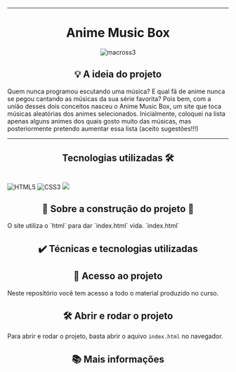 

<hr>
<h1 align="center">Anime Music Box</h1>


<div align="center">
  
![macross3](https://user-images.githubusercontent.com/115950745/210158763-95bbab18-177f-4e14-9043-9e9dfe0f6ef0.png)
  
</div>

<h2 align="center">💡 A ideia do projeto</h2>
Quem nunca programou escutando uma música? E qual fã de anime nunca se pegou cantando as músicas da sua série favorita? Pois bem, com a união desses dois conceitos nasceu o Anime Music Box, um site que toca músicas aleatórias dos animes selecionados. Inicialmente, coloquei na lista apenas alguns animes dos quais gosto muito das músicas, mas posteriormente pretendo aumentar essa lista (aceito sugestões!!!)




<hr>
<h2 align="center">Tecnologias utilizadas 🛠</h2><br>
<img src="https://img.shields.io/badge/HTML5-E34F26?style=for-the-badge&logo=html5&logoColor=white" alt="HTML5" data-canonical-src="https://img.shields.io/badge/html5-%23E34F26.svg?style=for-the-badge&amp;logo=html5&amp;logoColor=white" style="max-width: 100%;">
<img src="https://img.shields.io/badge/CSS3-1572B6?style=for-the-badge&logo=css3&logoColor=white" alt="CSS3" data-canonical-src="https://img.shields.io/badge/css3-%231572B6.svg?style=for-the-badge&amp;logo=css3&amp;logoColor=white" style="max-width: 100%;">
<img src="https://img.shields.io/badge/JavaScript-323330?style=for-the-badge&logo=javascript&logoColor=F7DF1E" >




<h2 align="center">🔨 Sobre a construção do projeto 🚧 </h2>
    O site utiliza o `html` para dar `index.html`  vida.
    `index.html` 
    


<h2 align="center">✔️ Técnicas e tecnologias utilizadas </h2>


<h2 align="center">📁 Acesso ao projeto </h2>



Neste repositório você tem acesso a todo o material produzido no curso.

<h2 align="center">🛠️ Abrir e rodar o projeto</h2>

Para abrir e rodar o projeto, basta abrir o aquivo `index.html` no navegador.

<h2 align="center">📚 Mais informações</h2>

